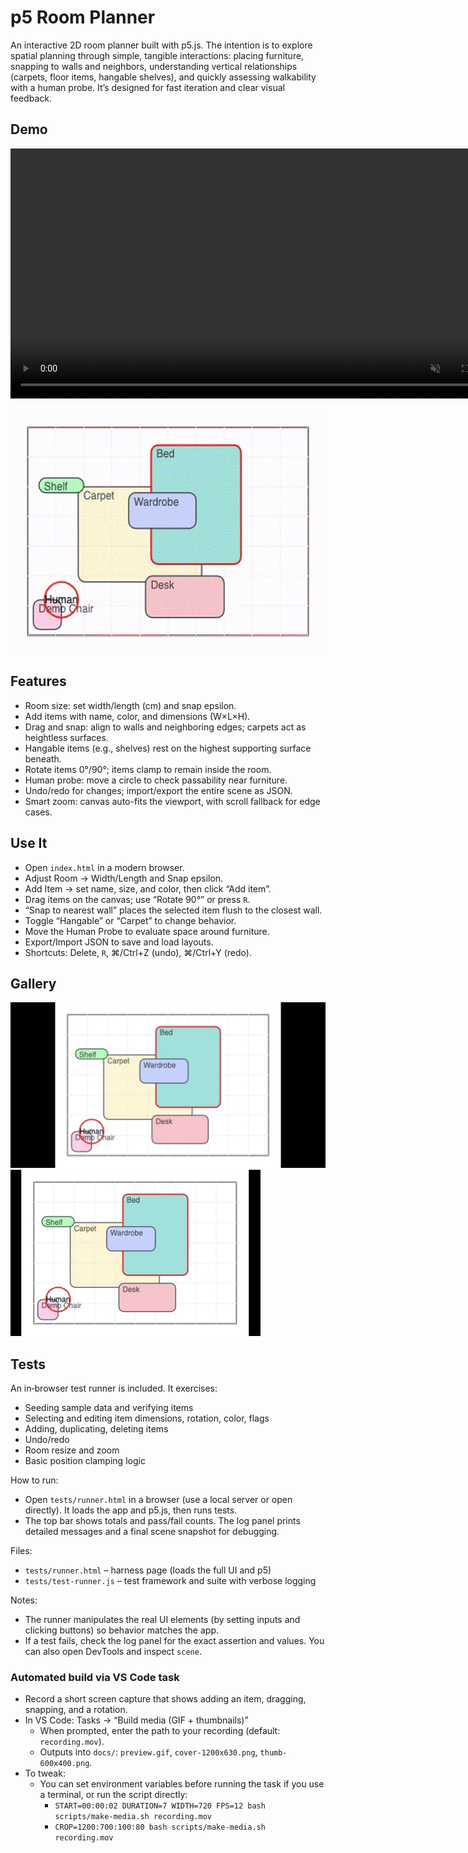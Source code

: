 # p5 Room Planner

An interactive 2D room planner built with p5.js. The intention is to explore spatial planning through simple, tangible interactions: placing furniture, snapping to walls and neighbors, understanding vertical relationships (carpets, floor items, hangable shelves), and quickly assessing walkability with a human probe. It’s designed for fast iteration and clear visual feedback.

## Demo

<video src="docs/preview.mp4" autoplay loop muted playsinline width="800">
  Your browser does not support embedded videos. See the GIF below.
</video>

![Animated demo](docs/preview.gif)

## Features

- Room size: set width/length (cm) and snap epsilon.
- Add items with name, color, and dimensions (W×L×H).
- Drag and snap: align to walls and neighboring edges; carpets act as heightless surfaces.
- Hangable items (e.g., shelves) rest on the highest supporting surface beneath.
- Rotate items 0°/90°; items clamp to remain inside the room.
- Human probe: move a circle to check passability near furniture.
- Undo/redo for changes; import/export the entire scene as JSON.
- Smart zoom: canvas auto-fits the viewport, with scroll fallback for edge cases.

## Use It

- Open `index.html` in a modern browser.
- Adjust Room → Width/Length and Snap epsilon.
- Add Item → set name, size, and color, then click “Add item”.
- Drag items on the canvas; use “Rotate 90°” or press `R`.
- “Snap to nearest wall” places the selected item flush to the closest wall.
- Toggle “Hangable” or “Carpet” to change behavior.
- Move the Human Probe to evaluate space around furniture.
- Export/Import JSON to save and load layouts.
- Shortcuts: Delete, `R`, ⌘/Ctrl+Z (undo), ⌘/Ctrl+Y (redo).

## Gallery

<img src="docs/cover-1200x630.png" alt="Room Planner cover" width="600" />

<img src="docs/thumb-600x400.png" alt="Room Planner thumbnail" width="400" />


## Tests

An in‑browser test runner is included. It exercises:
- Seeding sample data and verifying items
- Selecting and editing item dimensions, rotation, color, flags
- Adding, duplicating, deleting items
- Undo/redo
- Room resize and zoom
- Basic position clamping logic

How to run:
- Open `tests/runner.html` in a browser (use a local server or open directly). It loads the app and p5.js, then runs tests.
- The top bar shows totals and pass/fail counts. The log panel prints detailed messages and a final scene snapshot for debugging.

Files:
- `tests/runner.html` – harness page (loads the full UI and p5)
- `tests/test-runner.js` – test framework and suite with verbose logging

Notes:
- The runner manipulates the real UI elements (by setting inputs and clicking buttons) so behavior matches the app.
- If a test fails, check the log panel for the exact assertion and values. You can also open DevTools and inspect `scene`.
### Automated build via VS Code task

- Record a short screen capture that shows adding an item, dragging, snapping, and a rotation.
- In VS Code: Tasks → “Build media (GIF + thumbnails)”
  - When prompted, enter the path to your recording (default: `recording.mov`).
  - Outputs into `docs/`: `preview.gif`, `cover-1200x630.png`, `thumb-600x400.png`.
- To tweak:
  - You can set environment variables before running the task if you use a terminal, or run the script directly:
    - `START=00:00:02 DURATION=7 WIDTH=720 FPS=12 bash scripts/make-media.sh recording.mov`
    - `CROP=1200:700:100:80 bash scripts/make-media.sh recording.mov`
